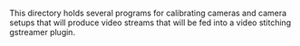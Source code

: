 This directory holds several programs for calibrating cameras and camera setups that will produce video streams that will be fed into a video stitching gstreamer plugin.